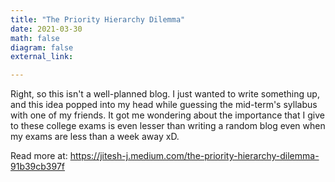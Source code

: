 ```yaml
---
title: "The Priority Hierarchy Dilemma"
date: 2021-03-30
math: false
diagram: false
external_link: 

---
```

Right, so this isn't a well-planned blog. I just wanted to write something up, and this idea popped into my head while guessing the mid-term's syllabus with one of my friends. It got me wondering about the importance that I give to these college exams is even lesser than writing a random blog even when my exams are less than a week away xD.

Read more at: https://jitesh-j.medium.com/the-priority-hierarchy-dilemma-91b39cb397f
